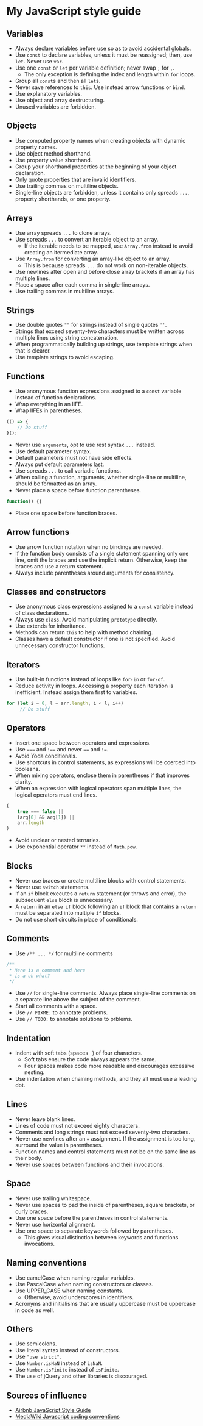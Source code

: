 # My JavaScript style guide
## Variables
* Always declare variables before use so as to avoid accidental globals.
* Use `const` to declare variables, unless it must be reassigned; then, use `let`. Never use `var`.
* Use one `const` or `let` per variable definition; never swap `;` for `,`.
    * The only exception is defining the index and length within `for` loops.
* Group all `const`s and then all `let`s.
* Never save references to `this`. Use instead arrow functions or `bind`.
* Use explanatory variables.
* Use object and array destructuring.
* Unused variables are forbidden.

## Objects
* Use computed property names when creating objects with dynamic property names.
* Use object method shorthand.
* Use property value shorthand.
* Group your shorthand properties at the beginning of your object declaration.
* Only quote properties that are invalid identifiers.
* Use trailing commas on multiline objects.
* Single-line objects are forbidden, unless it contains only spreads `...`, property shorthands, or one property.

## Arrays
* Use array spreads `...` to clone arrays.
* Use spreads `...` to convert an iterable object to an array.
   * If the iterable needs to be mapped, use `Array.from` instead to avoid creating an itermediate array.
* Use `Array.from` for converting an array-like object to an array.
   * This is because spreads `...` do not work on non-iterable objects.
* Use newlines after open and before close array brackets if an array has multiple lines.
* Place a space after each comma in single-line arrays.
* Use trailing commas in multiline arrays.

## Strings
* Use double quotes `""` for strings instead of single quotes `''`.
* Strings that exceed seventy-two characters must be written across multiple lines using string concatenation.
* When programmatically building up strings, use template strings when that is clearer.
* Use template strings to avoid escaping.

## Functions
* Use anonymous function expressions assigned to a `const` variable instead of function declarations.
* Wrap everything in an IIFE.
* Wrap IIFEs in parentheses.
```javascript
(() => {
    // Do stuff
}();
```
* Never use `arguments`, opt to use rest syntax `...` instead.
* Use default parameter syntax.
* Default parameters must not have side effects.
* Always put default parameters last.
* Use spreads `...` to call variadic functions.
* When calling a function, arguments, whether single-line or multiline, should be formatted as an array.
* Never place a space before function parentheses.
```javascript
function() {}
```
* Place one space before function braces.

## Arrow functions
* Use arrow function notation when no bindings are needed.
* If the function body consists of a single statement spanning only one line, omit the braces and use the implicit return. Otherwise, keep the braces and use a return statement.
* Always include parentheses around arguments for consistency.

## Classes and constructors
* Use anonymous class expressions assigned to a `const` variable instead of class declarations.
* Always use `class`. Avoid manipulating `prototype` directly.
* Use extends for inheritance.
* Methods can return `this` to help with method chaining.
* Classes have a default constructor if one is not specified. Avoid unnecessary constructor functions.

## Iterators
* Use built-in functions instead of loops like `for-in` or `for-of`.
* Reduce activity in loops. Accessing a property each iteration is inefficient. Instead assign them first to variables.
```javascript
for (let i = 0, l = arr.length; i < l; i++)
     // Do stuff
```

## Operators
* Insert one space between operators and expressions.
* Use `===` and `!==` and never `==` and `!=`.
* Avoid Yoda conditionals.
* Use shortcuts in control statements, as expressions will be coerced into booleans.
* When mixing operators, enclose them in parentheses if that improves clarity.
* When an expression with logical operators span multiple lines, the logical operators must end lines.
```javascript
(
    true === false ||
    (arg[0] && arg[1]) ||
    arr.length
)
```
* Avoid unclear or nested ternaries.
* Use exponential operator `**` instead of `Math.pow`.

## Blocks
* Never use braces or create multiline blocks with control statements.
* Never use `switch` statements.
* If an `if` block executes a `return` statement (or throws and error), the subsequent `else` block is unnecessary.
* A `return` in an `else if` block following an `if` block that contains a `return` must be separated into multiple `if` blocks.
* Do not use short circuits in place of conditionals.

## Comments
* Use `/** ... */` for multiline comments
```javascript
/**
 * Here is a comment and here
 * is a uh what?
 */
```
* Use `//` for single-line comments. Always place single-line comments on a separate line above the subject of the comment.
* Start all comments with a space.
* Use `// FIXME:` to annotate problems.
* Use `// TODO:` to annotate solutions to prblems.

## Indentation
* Indent with soft tabs (spaces ` `) of four characters.
    * Soft tabs ensure the code always appears the same.
    * Four spaces makes code more readable and discourages excessive nesting.
* Use indentation when chaining methods, and they all must use a leading dot.

## Lines
* Never leave blank lines.
* Lines of code must not exceed eighty characters.
* Comments and long strings must not exceed seventy-two characters.
* Never use newlines after an `=` assignment. If the assignment is too long, surround the value in parentheses.
* Function names and control statements must not be on the same line as their body.
* Never use spaces between functions and their invocations.

## Space
* Never use trailing whitespace.
* Never use spaces to pad the inside of parentheses, square brackets, or curly braces.
* Use one space before the parentheses in control statements.
* Never use horizontal alignment.
* Use one space to separate keywords followed by parentheses.
    * This gives visual distinction between keywords and functions invocations.

## Naming conventions
* Use camelCase when naming regular variables.
* Use PascalCase when naming constructors or classes.
* Use UPPER_CASE when naming constants.
    * Otherwise, avoid underscores in identifiers.
* Acronyms and initialisms that are usually uppercase must be uppercase in code as well.

## Others
* Use semicolons.
* Use literal syntax instead of constructors.
* Use `"use strict"`.
* Use `Number.isNaN` instead of `isNaN`.
* Use `Number.isFinite` instead of `isFinite`.
* The use of jQuery and other libraries is discouraged.

## Sources of influence
* [Airbnb JavaScript Style Guide](https://github.com/airbnb/javascript)
* [MediaWiki Javascript coding conventions](https://mediawiki.org/wiki/Manual:Coding_conventions/JavaScript)
